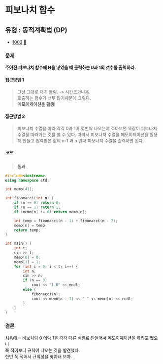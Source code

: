 # 피보나치 함수
## 유형 : 동적계획법 (DP)
* [1003](https://www.acmicpc.net/problem/1003) [:page_facing_up:](https://github.com/knemo333/TIL/blob/master/Algorithm/codes/1003.cpp)


### 문제
 **주어진 피보나치 함수에 N을 넣었을 때 출력하는 0과 1의 갯수를 출력하라.**
 
#### 접근방법 1
> 그냥 그대로 재귀 돌림. -> 시간초과나옴.   
> 호출하는 함수가 너무 많기때문에 그렇다.   
> **메모이제이션을 활용!**

#### 접근방법 2
> 피보나치 수열을 따라 각각 0과 1이 몇번씩 나오는지 적다보면 똑같이 피보나치 수열을 따라가는 것을 볼 수 있다.
> 따라서 피보나치 수열을 메모이제이션을 활용해 만들고 입력받은 값의 n-1 과 n 번째 피보나치 수열을 출력하면 된다.

##### 코드
> 통과

```cpp
#include<iostream>
using namespace std;

int memo[41];

int fibonacci(int n) {
    if (n == 0) return 0;
    if (n == 1) return 1;
    if (memo[n] != 0) return memo[n];

    int temp = fibonacci(n - 1) + fibonacci(n - 2);
    memo[n] = temp;
    return temp;
}

int main() {
	int t;
	cin >> t;
    memo[0] = 0;
    memo[1] = 1;
	for (int i = 0; i < t; i++) {
        int n;
        cin >> n;
        if (n == 0)
            cout << "1 0" << endl;
        else {
            fibonacci(n);
            cout << memo[n - 1] << " " << memo[n] << endl;
        }
	}
}
```

### 결론
처음에는 바보처럼 0 이랑 1을 각각 다른 배열로 만들어서 메모이제이션을 하려고 했으나   
쭉 적어보니 규칙이 나오는 것을 발견했다.   
한번 쭉 적어서 규칙성을 찾아내 보자.